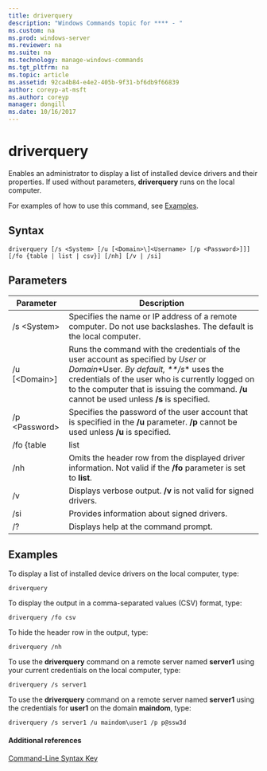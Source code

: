 ```yaml
---
title: driverquery
description: "Windows Commands topic for **** - "
ms.custom: na
ms.prod: windows-server
ms.reviewer: na
ms.suite: na
ms.technology: manage-windows-commands
ms.tgt_pltfrm: na
ms.topic: article
ms.assetid: 92ca4b84-e4e2-405b-9f31-bf6db9f66839
author: coreyp-at-msft
ms.author: coreyp
manager: dongill
ms.date: 10/16/2017
---
```


# driverquery



Enables an administrator to display a list of installed device drivers and their properties. If used without parameters, **driverquery** runs on the local computer.

For examples of how to use this command, see [Examples](#BKMK_examples).

## Syntax

```
driverquery [/s <System> [/u [<Domain>\]<Username> [/p <Password>]]] [/fo {table | list | csv}] [/nh] [/v | /si]
```

## Parameters

|         Parameter         |                                                                                                                                         Description                                                                                                                                          |
|---------------------------|----------------------------------------------------------------------------------------------------------------------------------------------------------------------------------------------------------------------------------------------------------------------------------------------|
|       /s \<System>        |                                                                                      Specifies the name or IP address of a remote computer. Do not use backslashes. The default is the local computer.                                                                                       |
| /u [\<Domain>\]<Username> | Runs the command with the credentials of the user account as specified by *User* or *Domain*\*User<em>. By default, \*\*/s</em>\* uses the credentials of the user who is currently logged on to the computer that is issuing the command. **/u** cannot be used unless **/s** is specified. |
|      /p \<Password>       |                                                                           Specifies the password of the user account that is specified in the **/u** parameter. **/p** cannot be used unless **/u** is specified.                                                                            |
|        /fo {table         |                                                                                                                                             list                                                                                                                                             |
|            /nh            |                                                                                      Omits the header row from the displayed driver information. Not valid if the **/fo** parameter is set to **list**.                                                                                      |
|            /v             |                                                                                                               Displays verbose output. **/v** is not valid for signed drivers.                                                                                                               |
|            /si            |                                                                                                                          Provides information about signed drivers.                                                                                                                          |
|            /?             |                                                                                                                             Displays help at the command prompt.                                                                                                                             |

## <a name="BKMK_examples"></a>Examples

To display a list of installed device drivers on the local computer, type:
```
driverquery 
```
To display the output in a comma-separated values (CSV) format, type:
```
driverquery /fo csv 
```
To hide the header row in the output, type:
```
driverquery /nh 
```
To use the **driverquery** command on a remote server named **server1** using your current credentials on the local computer, type:
```
driverquery /s server1
```
To use the **driverquery** command on a remote server named **server1** using the credentials for **user1** on the domain **maindom**, type:
```
driverquery /s server1 /u maindom\user1 /p p@ssw3d
```

#### Additional references

[Command-Line Syntax Key](command-line-syntax-key.md)